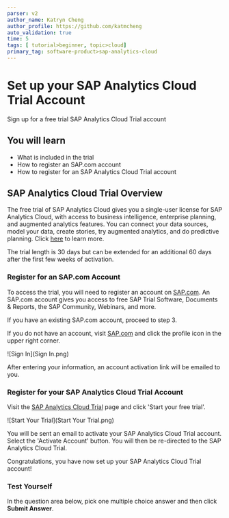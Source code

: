 ```yaml
---
parser: v2
author_name: Katryn Cheng
author_profile: https://github.com/katmcheng
auto_validation: true
time: 5
tags: [ tutorial>beginner, topic>cloud]
primary_tag: software-product>sap-analytics-cloud
---
```


# Set up your SAP Analytics Cloud Trial Account
<!-- description --> Sign up for a free trial SAP Analytics Cloud Trial account

<!-- ## Prerequisites
 - Prerequisite 1
 - Prerequisite 2 -->

## You will learn
  - What is included in the trial
  - How to register an SAP.com account
  - How to register for an SAP Analytics Cloud Trial account

## SAP Analytics Cloud Trial Overview
  The free trial of SAP Analytics Cloud gives you a single-user license for SAP Analytics Cloud, with access to business intelligence, enterprise planning, and augmented analytics features. You can connect your data sources, model your data, create stories, try augmented analytics, and do predictive planning. Click [here](https://community.sap.com/topics/cloud-analytics/faq#free-trial) to learn more.

  The trial length is 30 days but can be extended for an additional 60 days after the first few weeks of activation.

### Register for an SAP.com Account


To access the trial, you will need to register an account on [SAP.com](https://www.sap.com/dashboard.html). An SAP.com account gives you access to free SAP Trial Software, Documents & Reports, the SAP Community, Webinars, and more.

If you have an existing SAP.com account, proceed to step 3.

If you do not have an account, visit [SAP.com](https://www.sap.com/dashboard.html) and click the profile icon in the upper right corner.

![Sign In](Sign In.png)

After entering your information, an account activation link will be emailed to you.



### Register for your SAP Analytics Cloud Trial Account


Visit the [SAP Analytics Cloud Trial](https://www.sap.com/products/cloud-analytics/trial.html) page and click 'Start your free trial'.

![Start Your Trial](Start Your Trial.png)

You will be sent an email to activate your SAP Analytics Cloud Trial account. Select the 'Activate Account' button. You will then be re-directed to the SAP Analytics Cloud Trial.

Congratulations, you have now set up your SAP Analytics Cloud Trial account!



### Test Yourself


In the question area below, pick one multiple choice answer and then click **Submit Answer**.


